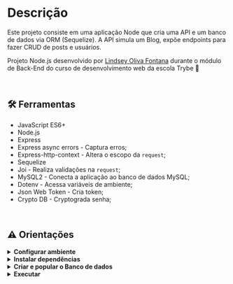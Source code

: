# Descrição
Este projeto consiste em uma aplicação Node que cria uma API e um banco de dados via ORM (Sequelize). A API simula um Blog, expõe endpoints para fazer CRUD de posts e usuários.
<br />

Projeto Node.js desenvolvido por [Lindsey Oliva Fontana](https://www.linkedin.com/in/lindsey-fontana-schmitz/) durante o módulo de Back-End do curso de desenvolvimento web da escola Trybe 🚀

<br />

## 🛠 Ferramentas
* JavaScript ES6+
* Node.js
* Express
* Express async errors - Captura erros;
* Express-http-context - Altera o escopo da `request`;
* Sequelize
* Joi - Realiza validações na `request`;
* MySQL2 - Conecta a aplicação ao banco de dados MySQL;
* Dotenv - Acessa variáveis de ambiente;
* Json Web Token - Cria token;
* Crypto DB - Cryptograda senha;
<br />

## ⚠️ Orientações
<details>
<summary><strong>Configurar ambiente</strong></summary>

 Instale o MySQL,

 Instale o Insomnia: [link](https://insomnia.rest/download)
 <br />
 
- Baixe [esta collection](/Insomnia/Insomnia_2022-09-08.json) **e importe no seu Insomnia**.
- Selecione a collection `Sandbox` e o environment `XYZ`.
![Imagem da tela de seleção da collection no Insomnia!](/Insomnia/configurar-insomnia.png) 

- Entre em `Manage Environments` e edite o environment `local`. Será necessário criar um usuário fictício, para isso altere os seguintes valores: 
  * user_name (mínimo 8 caracteres)
  * user_email (user@mail.com)
  * user_password
  * user_image (url da imagem)
  * search_tem (termo usado para pesquisar posts através do title e content)

 ![Imagem da tela de configuração do ambiente da collection no Insomnia!](/Insomnia/configurar-insomnia2.png) 
- Agora é só executar as requisições de exemplo! Após criar seu usuário e executar o primeiro login, não é necessário executar manualmente a requisição de geração de token (`\login`) antes de cada requisição!
 
<br />
</details>

<details>
<summary><strong>Instalar dependências</strong></summary>

* `npm install`
 
<br />
</details>

<details>
<summary><strong>Criar e popular o Banco de dados </strong></summary>
 <br /> 

  * `npx sequelize-cli db:create`
  * `npx sequelize-cli sequelize-cli db:migrate`
  * `npx sequelize-cli db:seed:all`

<br />
</details>

<details>
 <br />
 <summary><strong> Executar</strong></summary>

  * `npm start`

</details>
